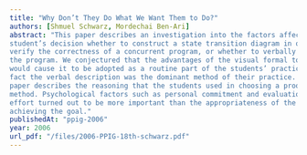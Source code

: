 ```yaml
---
title: "Why Don’t They Do What We Want Them to Do?"
authors: [Shmuel Schwarz, Mordechai Ben-Ari]
abstract: "This paper describes an investigation into the factors affecting a
student’s decision whether to construct a state transition diagram in order to
verify the correctness of a concurrent program, or whether to verbally verify
the program. We conjectured that the advantages of the visual formal tool
would cause it to be adopted as a routine part of the students’ practice, but in
fact the verbal description was the dominant method of their practice. This
paper describes the reasoning that the students used in choosing a proof
method. Psychological factors such as personal commitment and evaluation of
effort turned out to be more important than the appropriateness of the tool for
achieving the goal."
publishedAt: "ppig-2006"
year: 2006
url_pdf: "/files/2006-PPIG-18th-schwarz.pdf"
---
```

